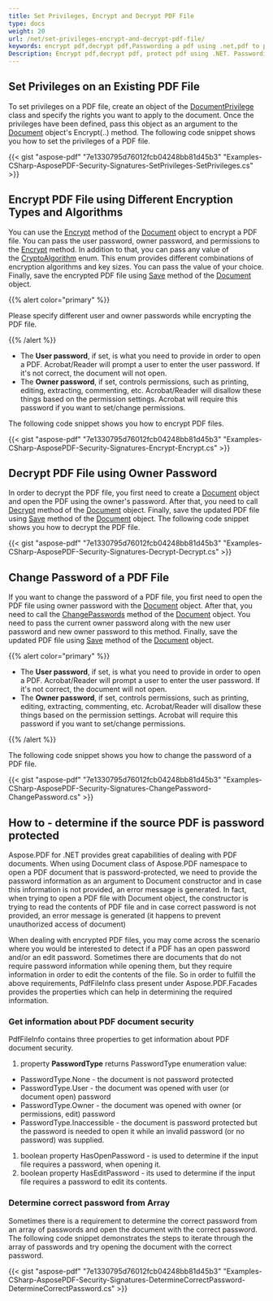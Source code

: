 ```yaml
---
title: Set Privileges, Encrypt and Decrypt PDF File
type: docs
weight: 20
url: /net/set-privileges-encrypt-and-decrypt-pdf-file/
keywords: encrypt pdf,decrypt pdf,Passwording a pdf using .net,pdf to ppt using .net,protect pdf
Description: Encrypt pdf,decrypt pdf, protect pdf using .NET. Passwording a pdf using .NET converter.
---
```


## **Set Privileges on an Existing PDF File**
To set privileges on a PDF file, create an object of the [DocumentPrivilege](https://apireference.aspose.com/net/pdf/aspose.pdf.facades/documentprivilege) class and specify the rights you want to apply to the document. Once the privileges have been defined, pass this object as an argument to the [Document](https://apireference.aspose.com/net/pdf/aspose.pdf/document) object's Encrypt(..) method. The following code snippet shows you how to set the privileges of a PDF file.

{{< gist "aspose-pdf" "7e1330795d76012fcb04248bb81d45b3" "Examples-CSharp-AsposePDF-Security-Signatures-SetPrivileges-SetPrivileges.cs" >}}
## **Encrypt PDF File using Different Encryption Types and Algorithms**
You can use the [Encrypt](https://apireference.aspose.com/net/pdf/aspose.pdf.document/encrypt/methods/1) method of the [Document](https://apireference.aspose.com/net/pdf/aspose.pdf/document) object to encrypt a PDF file. You can pass the user password, owner password, and permissions to the [Encrypt](https://apireference.aspose.com/net/pdf/aspose.pdf.document/encrypt/methods/1) method. In addition to that, you can pass any value of the [CryptoAlgorithm](https://apireference.aspose.com/net/pdf/aspose.pdf/cryptoalgorithm) enum. This enum provides different combinations of encryption algorithms and key sizes. You can pass the value of your choice. Finally, save the encrypted PDF file using [Save](https://apireference.aspose.com/net/pdf/aspose.pdf.document/save/methods/4) method of the [Document](https://apireference.aspose.com/net/pdf/aspose.pdf/document) object.

{{% alert color="primary" %}} 

Please specify different user and owner passwords while encrypting the PDF file.

{{% /alert %}} 

- The **User password**, if set, is what you need to provide in order to open a PDF. Acrobat/Reader will prompt a user to enter the user password. If it's not correct, the document will not open.
- The **Owner password**, if set, controls permissions, such as printing, editing, extracting, commenting, etc. Acrobat/Reader will disallow these things based on the permission settings. Acrobat will require this password if you want to set/change permissions.

The following code snippet shows you how to encrypt PDF files.

{{< gist "aspose-pdf" "7e1330795d76012fcb04248bb81d45b3" "Examples-CSharp-AsposePDF-Security-Signatures-Encrypt-Encrypt.cs" >}}
## **Decrypt PDF File using Owner Password**
In order to decrypt the PDF file, you first need to create a [Document](https://apireference.aspose.com/net/pdf/aspose.pdf/document) object and open the PDF using the owner's password. After that, you need to call [Decrypt](https://apireference.aspose.com/net/pdf/aspose.pdf/document/methods/decrypt) method of the [Document](https://apireference.aspose.com/net/pdf/aspose.pdf/document) object. Finally, save the updated PDF file using [Save](https://apireference.aspose.com/net/pdf/aspose.pdf.document/save/methods/4) method of the [Document](https://apireference.aspose.com/net/pdf/aspose.pdf/document) object. The following code snippet shows you how to decrypt the PDF file.

{{< gist "aspose-pdf" "7e1330795d76012fcb04248bb81d45b3" "Examples-CSharp-AsposePDF-Security-Signatures-Decrypt-Decrypt.cs" >}}
## **Change Password of a PDF File**
If you want to change the password of a PDF file, you first need to open the PDF file using owner password with the [Document](https://apireference.aspose.com/net/pdf/aspose.pdf/document) object. After that, you need to call the [ChangePasswords](https://apireference.aspose.com/net/pdf/aspose.pdf/document/methods/changepasswords) method of the [Document](https://apireference.aspose.com/net/pdf/aspose.pdf/document) object. You need to pass the current owner password along with the new user password and new owner password to this method. Finally, save the updated PDF file using [Save](https://apireference.aspose.com/net/pdf/aspose.pdf.document/save/methods/4) method of the [Document](https://apireference.aspose.com/net/pdf/aspose.pdf/document) object.

{{% alert color="primary" %}} 

- The **User password**, if set, is what you need to provide in order to open a PDF. Acrobat/Reader will prompt a user to enter the user password. If it's not correct, the document will not open.
- The **Owner password**, if set, controls permissions, such as printing, editing, extracting, commenting, etc. Acrobat/Reader will disallow these things based on the permission settings. Acrobat will require this password if you want to set/change permissions.

{{% /alert %}} 

The following code snippet shows you how to change the password of a PDF file.

{{< gist "aspose-pdf" "7e1330795d76012fcb04248bb81d45b3" "Examples-CSharp-AsposePDF-Security-Signatures-ChangePassword-ChangePassword.cs" >}}
## **How to - determine if the source PDF is password protected**
Aspose.PDF for .NET provides great capabilities of dealing with PDF documents. When using Document class of Aspose.PDF namespace to open a PDF document that is password-protected, we need to provide the password information as an argument to Document constructor and in case this information is not provided, an error message is generated. In fact, when trying to open a PDF file with Document object, the constructor is trying to read the contents of PDF file and in case correct password is not provided, an error message is generated (it happens to prevent unauthorized access of document)

When dealing with encrypted PDF files, you may come across the scenario where you would be interested to detect if a PDF has an open password and/or an edit password. Sometimes there are documents that do not require password information while opening them, but they require information in order to edit the contents of the file. So in order to fulfill the above requirements, PdfFileInfo class present under Aspose.PDF.Facades provides the properties which can help in determining the required information.
### **Get information about PDF document security**
PdfFileInfo contains three properties to get information about PDF document security.

1. property **PasswordType** returns PasswordType enumeration value:
- PasswordType.None - the document is not password protected
- PasswordType.User - the document was opened with user (or document open) password
- PasswordType.Owner - the document was opened with owner (or permissions, edit) password
- PasswordType.Inaccessible - the document is password protected but the password is needed to open it while an invalid password (or no password) was supplied.
1. boolean property HasOpenPassword - is used to determine if the input file requires a password, when opening it.
1. boolean property HasEditPassword - its used to determine if the input file requires a password to edit its contents.
### **Determine correct password from Array**
Sometimes there is a requirement to determine the correct password from an array of passwords and open the document with the correct password. The following code snippet demonstrates the steps to iterate through the array of passwords and try opening the document with the correct password.

{{< gist "aspose-pdf" "7e1330795d76012fcb04248bb81d45b3" "Examples-CSharp-AsposePDF-Security-Signatures-DetermineCorrectPassword-DetermineCorrectPassword.cs" >}}
